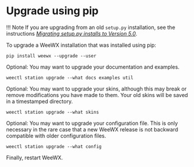 # Upgrade using pip

!!! Note
    If you are upgrading from an old `setup.py` installation, see the
    instructions <a href="https://github.com/weewx/weewx/wiki/v5-upgrade"><em>Migrating setup.py installs to Version 5.0</em></a>.

To upgrade a WeeWX installation that was installed using pip:
```
pip install weewx --upgrade --user
```

Optional: You may want to upgrade your documentation and examples.
```
weectl station upgrade --what docs examples util
```

Optional: You may want to upgrade your skins, although this may break or
remove modifications you have made to them. Your old skins will be saved
in a timestamped directory.
```
weectl station upgrade --what skins
```

Optional: You may want to upgrade your configuration file.  This is only
necessary in the rare case that a new WeeWX release is not backward
compatible with older configuration files.
```
weectl station upgrade --what config
```

Finally, restart WeeWX.
